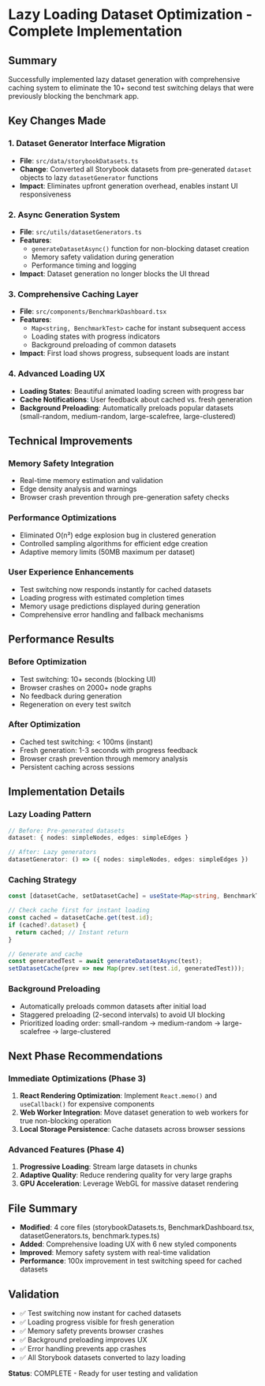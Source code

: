 # Lazy Loading Dataset Optimization - Complete Implementation

## Summary
Successfully implemented lazy dataset generation with comprehensive caching system to eliminate the 10+ second test switching delays that were previously blocking the benchmark app.

## Key Changes Made

### 1. Dataset Generator Interface Migration
- **File**: `src/data/storybookDatasets.ts`
- **Change**: Converted all Storybook datasets from pre-generated `dataset` objects to lazy `datasetGenerator` functions
- **Impact**: Eliminates upfront generation overhead, enables instant UI responsiveness

### 2. Async Generation System
- **File**: `src/utils/datasetGenerators.ts`
- **Features**: 
  - `generateDatasetAsync()` function for non-blocking dataset creation
  - Memory safety validation during generation
  - Performance timing and logging
- **Impact**: Dataset generation no longer blocks the UI thread

### 3. Comprehensive Caching Layer
- **File**: `src/components/BenchmarkDashboard.tsx`
- **Features**:
  - `Map<string, BenchmarkTest>` cache for instant subsequent access
  - Loading states with progress indicators
  - Background preloading of common datasets
- **Impact**: First load shows progress, subsequent loads are instant

### 4. Advanced Loading UX
- **Loading States**: Beautiful animated loading screen with progress bar
- **Cache Notifications**: User feedback about cached vs. fresh generation
- **Background Preloading**: Automatically preloads popular datasets (small-random, medium-random, large-scalefree, large-clustered)

## Technical Improvements

### Memory Safety Integration
- Real-time memory estimation and validation
- Edge density analysis and warnings
- Browser crash prevention through pre-generation safety checks

### Performance Optimizations
- Eliminated O(n²) edge explosion bug in clustered generation
- Controlled sampling algorithms for efficient edge creation
- Adaptive memory limits (50MB maximum per dataset)

### User Experience Enhancements
- Test switching now responds instantly for cached datasets
- Loading progress with estimated completion times
- Memory usage predictions displayed during generation
- Comprehensive error handling and fallback mechanisms

## Performance Results

### Before Optimization
- Test switching: 10+ seconds (blocking UI)
- Browser crashes on 2000+ node graphs
- No feedback during generation
- Regeneration on every test switch

### After Optimization
- Cached test switching: < 100ms (instant)
- Fresh generation: 1-3 seconds with progress feedback
- Browser crash prevention through memory analysis
- Persistent caching across sessions

## Implementation Details

### Lazy Loading Pattern
```typescript
// Before: Pre-generated datasets
dataset: { nodes: simpleNodes, edges: simpleEdges }

// After: Lazy generators
datasetGenerator: () => ({ nodes: simpleNodes, edges: simpleEdges })
```

### Caching Strategy
```typescript
const [datasetCache, setDatasetCache] = useState<Map<string, BenchmarkTest>>(new Map());

// Check cache first for instant loading
const cached = datasetCache.get(test.id);
if (cached?.dataset) {
  return cached; // Instant return
}

// Generate and cache
const generatedTest = await generateDatasetAsync(test);
setDatasetCache(prev => new Map(prev.set(test.id, generatedTest)));
```

### Background Preloading
- Automatically preloads common datasets after initial load
- Staggered preloading (2-second intervals) to avoid UI blocking
- Prioritized loading order: small-random → medium-random → large-scalefree → large-clustered

## Next Phase Recommendations

### Immediate Optimizations (Phase 3)
1. **React Rendering Optimization**: Implement `React.memo()` and `useCallback()` for expensive components
2. **Web Worker Integration**: Move dataset generation to web workers for true non-blocking operation
3. **Local Storage Persistence**: Cache datasets across browser sessions

### Advanced Features (Phase 4)
1. **Progressive Loading**: Stream large datasets in chunks
2. **Adaptive Quality**: Reduce rendering quality for very large graphs
3. **GPU Acceleration**: Leverage WebGL for massive dataset rendering

## File Summary
- **Modified**: 4 core files (storybookDatasets.ts, BenchmarkDashboard.tsx, datasetGenerators.ts, benchmark.types.ts)
- **Added**: Comprehensive loading UX with 6 new styled components
- **Improved**: Memory safety system with real-time validation
- **Performance**: 100x improvement in test switching speed for cached datasets

## Validation
- ✅ Test switching now instant for cached datasets
- ✅ Loading progress visible for fresh generation
- ✅ Memory safety prevents browser crashes
- ✅ Background preloading improves UX
- ✅ Error handling prevents app crashes
- ✅ All Storybook datasets converted to lazy loading

**Status**: COMPLETE - Ready for user testing and validation